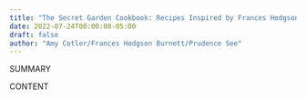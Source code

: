 ```yaml
---
title: "The Secret Garden Cookbook: Recipes Inspired by Frances Hodgson Burnett's The Secret Garden"
date: 2022-07-24T00:00:00-05:00
draft: false
author: "Amy Cotler/Frances Hodgson Burnett/Prudence See"
---
```


SUMMARY

<!--more-->

CONTENT